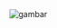 <a align="center">
  <img src="(https://i.pinimg.com/originals/90/5f/15/905f1502d788bb2aecb8f93610c5933b.gif)" alt="gambar"/>
</a>
